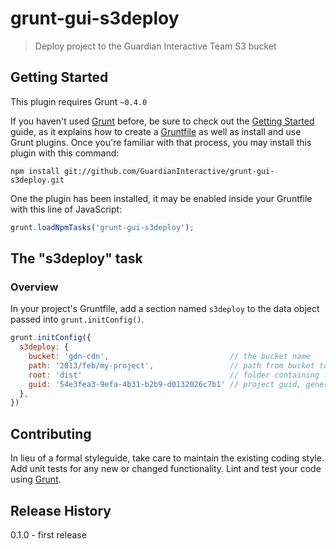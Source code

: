 # grunt-gui-s3deploy

> Deploy project to the Guardian Interactive Team S3 bucket

## Getting Started
This plugin requires Grunt `~0.4.0`

If you haven't used [Grunt](http://gruntjs.com/) before, be sure to check out the [Getting Started](http://gruntjs.com/getting-started) guide, as it explains how to create a [Gruntfile](http://gruntjs.com/sample-gruntfile) as well as install and use Grunt plugins. Once you're familiar with that process, you may install this plugin with this command:

```shell
npm install git://github.com/GuardianInteractive/grunt-gui-s3deploy.git
```

One the plugin has been installed, it may be enabled inside your Gruntfile with this line of JavaScript:

```js
grunt.loadNpmTasks('grunt-gui-s3deploy');
```

## The "s3deploy" task

### Overview
In your project's Gruntfile, add a section named `s3deploy` to the data object passed into `grunt.initConfig()`.

```js
grunt.initConfig({
  s3deploy: {
    bucket: 'gdn-cdn',                           // the bucket name
    path: '2013/feb/my-project',                 // path from bucket to project
    root: 'dist'                                 // folder containing files to upload,
    guid: '54e3fea3-9efa-4b31-b2b9-d0132026c7b1' // project guid, generated at init
  },
})
```

## Contributing
In lieu of a formal styleguide, take care to maintain the existing coding style. Add unit tests for any new or changed functionality. Lint and test your code using [Grunt](http://gruntjs.com/).

## Release History
0.1.0 - first release
